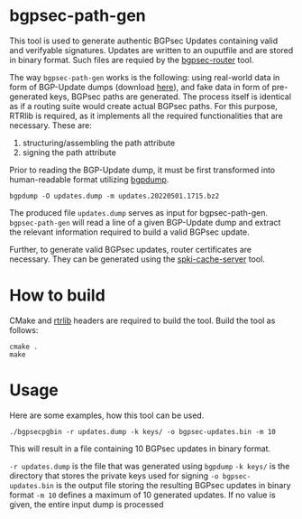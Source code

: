 # bgpsec-path-gen

This tool is used to generate authentic BGPsec Updates containing valid and verifyable signatures. Updates are written to an ouputfile and are stored in binary format. Such files are requied by the [bgpsec-router](https://github.com/colinbs/bgpsec-router) tool.

The way `bgpsec-path-gen` works is the following: using real-world data in form of BGP-Update dumps (download [here](http://archive.routeviews.org/)), and fake data in form of pre-generated keys, BGPsec paths are generated. The process itself is identical as if a routing suite would create actual BGPsec paths. For this purpose, RTRlib is required, as it implements all the required functionalities that are necessary. These are:

1. structuring/assembling the path attribute
2. signing the path attribute

Prior to reading the BGP-Update dump, it must be first transformed into human-readable format utilizing [bgpdump](http://www.ris.ripe.net/source/bgpdump/).

```
bgpdump -O updates.dump -m updates.20220501.1715.bz2
```

The produced file `updates.dump` serves as input for bgpsec-path-gen. `bgpsec-path-gen` will read a line of a given BGP-Update dump and extract the relevant information required to build a valid BGPsec update.

Further, to generate valid BGPsec updates, router certificates are necessary. They can be generated using the [spki-cache-server](https://github.com/colinbs/spki-cache-server) tool.

# How to build

CMake and [rtrlib](https://github.com/rtrlib/rtrlib) headers are required to build the tool. Build the tool as follows:

```
cmake .
make
```

# Usage

Here are some examples, how this tool can be used.

```
./bgpsecpgbin -r updates.dump -k keys/ -o bgpsec-updates.bin -m 10
```

This will result in a file containing 10 BGPsec updates in binary format.

`-r updates.dump` is the file that was generated using `bgpdump`
`-k keys/` is the directory that stores the private keys used for signing
`-o bgpsec-updates.bin` is the output file storing the resulting BGPsec updates in binary format
`-m 10` defines a maximum of 10 generated updates. If no value is given, the entire input dump is processed

